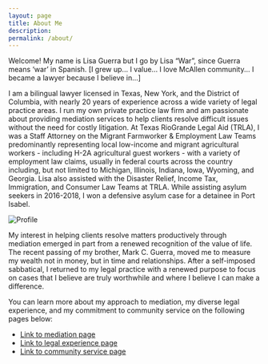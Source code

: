 ```yaml
---
layout: page
title: About Me
description:
permalink: /about/
---
```


Welcome! My name is Lisa Guerra but I go by Lisa “War”, since Guerra means ‘war’ in Spanish. [I grew up... I value... I love McAllen community... I became a lawyer because I believe in...]

I am a bilingual lawyer licensed in Texas, New York, and the District of Columbia, with nearly 20 years of experience across a wide variety of legal practice areas. I run my own private practice law firm and am passionate about providing mediation services to help clients resolve difficult issues without the need for costly litigation.
At Texas RioGrande Legal Aid (TRLA), I was a Staff Attorney on the Migrant Farmworker & Employment Law Teams predominantly representing local low-income and migrant agricultural workers - including H-2A agricultural guest workers - with a variety of employment law claims, usually in federal courts across the country including, but not limited to Michigan, Illinois, Indiana, Iowa, Wyoming, and Georgia. Lisa also assisted with the Disaster Relief, Income Tax, Immigration, and Consumer Law Teams at TRLA. While assisting asylum seekers in 2016-2018, I won a defensive asylum case for a detainee in Port Isabel.

![Profile]({{site.baseurl}}/images/IMG_7373.jpg)

My interest in helping clients resolve matters productively through mediation emerged in part from a renewed recognition of the value of life. The recent passing of my brother, Mark C. Guerra, moved me to measure my wealth not in money, but in time and relationships. After a self-imposed sabbatical, I returned to my legal practice with a renewed purpose to focus on cases that I believe are truly worthwhile and where I believe I can make a difference.

You can learn more about my approach to mediation, my diverse legal experience, and my commitment to community service on the following pages below:

- [Link to mediation page](/mediation/)
- [Link to legal experience page](/experience/)
- [Link to community service page](/experience/empowering-immigrant-communities/)

<!-- <div class="gallery-box">
  <div class="gallery">
    <img src="/images/101.jpg" alt="workflow" loading="lazy">
    <img src="/images/102.jpg" alt="workflow" loading="lazy">
    <img src="/images/103.jpg" alt="workflow" loading="lazy">
    <img src="/images/104.jpg" alt="workflow" loading="lazy">
    <img src="/images/105.jpg" alt="workflow" loading="lazy">
    <img src="/images/106.jpg" alt="workflow" loading="lazy">
  </div>
  <em>Gallery / <a href="https://unsplash.com/" target="_blank">Unsplash</a></em>
</div> -->
